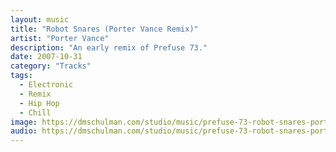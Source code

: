 ```yaml
---
layout: music
title: "Robot Snares (Porter Vance Remix)"
artist: "Porter Vance"
description: "An early remix of Prefuse 73."
date: 2007-10-31
category: "Tracks"
tags: 
  - Electronic
  - Remix
  - Hip Hop
  - Chill
image: https://dmschulman.com/studio/music/prefuse-73-robot-snares-porter-vance-remix.jpg
audio: https://dmschulman.com/studio/music/prefuse-73-robot-snares-porter-vance-remix.mp3
---
```

